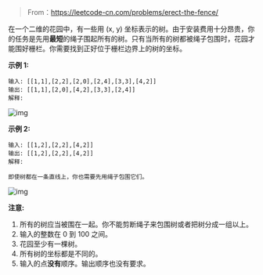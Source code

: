 > From：https://leetcode-cn.com/problems/erect-the-fence/

在一个二维的花园中，有一些用 (x, y) 坐标表示的树。由于安装费用十分昂贵，你的任务是先用**最短**的绳子围起所有的树。只有当所有的树都被绳子包围时，花园才能围好栅栏。你需要找到正好位于栅栏边界上的树的坐标。

 

**示例 1:**

```
输入: [[1,1],[2,2],[2,0],[2,4],[3,3],[4,2]]
输出: [[1,1],[2,0],[4,2],[3,3],[2,4]]
解释:
```

![img](../../../../../../Changes729_image/raw/main/ln/README/erect_the_fence_1.png)

**示例 2:**

```
输入: [[1,2],[2,2],[4,2]]
输出: [[1,2],[2,2],[4,2]]
解释:

即使树都在一条直线上，你也需要先用绳子包围它们。
```

 ![img](../../../../../../Changes729_image/raw/main/ln/README/erect_the_fence_2.png)

**注意:**

1. 所有的树应当被围在一起。你不能剪断绳子来包围树或者把树分成一组以上。
2. 输入的整数在 0 到 100 之间。
3. 花园至少有一棵树。
4. 所有树的坐标都是不同的。
5. 输入的点**没有**顺序。输出顺序也没有要求。
